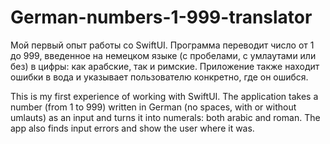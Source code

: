 # German-numbers-1-999-translator

Мой первый опыт работы со SwiftUI. Программа переводит число от 1 до 999, введенное на немецком языке (с пробелами, с умлаутами или без) в цифры: как арабские, так и римские. Приложение также находит ошибки в вода и указывает пользователю конкретно, где он ошибся.

This is my first experience of working with SwiftUI. The application takes a number (from 1 to 999) written in German (no spaces, with or without umlauts) as an input and turns it into numerals: both arabic and roman. The app also finds input errors and show the user where it was. 
